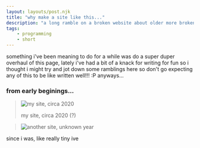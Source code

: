 ```yaml
---
layout: layouts/post.njk
title: "why make a site like this..."
description: "a long ramble on a broken website about older more broken websites, read with caution!!"
tags:
    - programming
    - short
---
```

something i've been meaning to do for a while was do a super duper overhaul of this page,
lately i've had a bit of a knack for writing for fun so i thought i might try and jot down some ramblings here
so don't go expecting any of this to be like written well!!! :P anyways...

### from early beginings...
> ![my site, circa 2020](https://garbage.int.moe/firefox_wY5zWnBy_12_27_2024.png)
>
> my site, circa 2020 (?)

> ![another site, unknown year](https://garbage.int.moe/2019site.png)

since i was, like really tiny ive 
